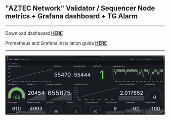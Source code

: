 ## "AZTEC Network" Validator / Sequencer Node metrics + Grafana dashboard + TG Alarm
* * *

Download dashboard **[HERE]()** 

Prometheus and Grafana installation guide **[HERE]()**
* * *

![](https://github.com/AlexToTheMoon/AM-Solutions/blob/main/files/aztec-testnet/files/dashv21-05.png)
